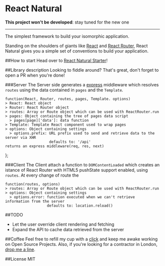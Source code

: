 React Natural
========

**This project won't be developed**: stay tuned for the new one

---



The simplest framework to build your isomorphic application.

Standing on the shoulders of giants like [React](http://facebook.github.io/react/) and [React Router](https://github.com/rackt/react-router), React Natural gives you a simple set of conventions to build your application.

##How to start
Head over to [React Natural Starter](http://github.com/framp/react-natural-starter/)!

##Library description
Looking to fiddle around?
That's great, don't forget to open a PR when you're done!

###Server
The Server side generates a [express](https://github.com/strongloop/express) middleware which resolves `routes` using the data contained in `pages` and the `Template`.

    function(React, Router, routes, pages, Template. options)
    > React: React object
    > Router: React Router object
    > routes: Array or Route object which can be used with ReactRouter.run
    > pages: Object containing the tree of pages data script
      > pages[page]['data']: data function
    > Template: Template React component used to wrap pages
    > options: Object containing settings
      > options.prefix: URL prefix used to send and retrieve data to the server via XHR
                        defaults to: '/api'
    returns an express middleware(req, res, next)
  };

###Client
The Client attach a function to `DOMContentLoaded` which creates an istance of React Router with HTML5 pushState support enabled, using `routes`.
At every change of route the 

    function(routes, options)
    > routes: Array or Route object which can be used with ReactRouter.run
    > options: Object containing settings
      > options.error: function executed when we can't retrieve information from the server
                       defaults to: location.reload()


##TODO
- Let the user override client rendering and fetching
- Expand the API to cache data retrieved from the server

##Coffee
Feel free to refill my cup with a [click](https://www.paypal.com/cgi-bin/webscr?cmd=_s-xclick&hosted_button_id=BDPUGENG892JA) and keep me awake working on Open Source Projects.
Also, if you're looking for a contractor in London, [drop me a line](mailto:hi@framp.me).

##License
MIT
